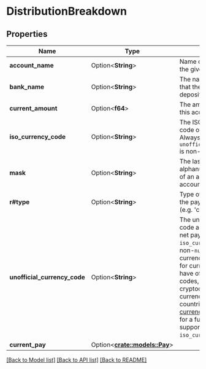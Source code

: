 # DistributionBreakdown

## Properties

Name | Type | Description | Notes
------------ | ------------- | ------------- | -------------
**account_name** | Option<**String**> | Name of the account for the given distribution. | [optional]
**bank_name** | Option<**String**> | The name of the bank that the payment is being deposited to. | [optional]
**current_amount** | Option<**f64**> | The amount distributed to this account. | [optional]
**iso_currency_code** | Option<**String**> | The ISO-4217 currency code of the net pay. Always `null` if `unofficial_currency_code` is non-null. | [optional]
**mask** | Option<**String**> | The last 2-4 alphanumeric characters of an account's official account number. | [optional]
**r#type** | Option<**String**> | Type of the account that the paystub was sent to (e.g. 'checking'). | [optional]
**unofficial_currency_code** | Option<**String**> | The unofficial currency code associated with the net pay. Always `null` if `iso_currency_code` is non-`null`. Unofficial currency codes are used for currencies that do not have official ISO currency codes, such as cryptocurrencies and the currencies of certain countries.  See the [currency code schema](https://plaid.com/docs/api/accounts#currency-code-schema) for a full listing of supported `iso_currency_code`s. | [optional]
**current_pay** | Option<[**crate::models::Pay**](Pay.md)> |  | [optional]

[[Back to Model list]](../README.md#documentation-for-models) [[Back to API list]](../README.md#documentation-for-api-endpoints) [[Back to README]](../README.md)


